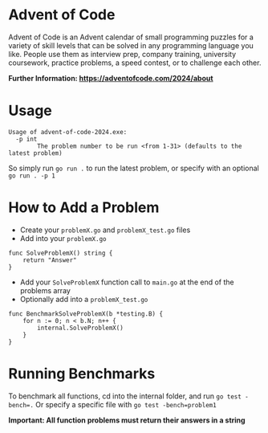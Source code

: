 # Advent of Code

Advent of Code is an Advent calendar of small programming puzzles for a variety of skill levels that can be solved in any programming language you like. People use them as interview prep, company training, university coursework, practice problems, a speed contest, or to challenge each other.

**Further Information: https://adventofcode.com/2024/about**

# Usage

```
Usage of advent-of-code-2024.exe:
  -p int
        The problem number to be run <from 1-31> (defaults to the latest problem)
```

So simply run `go run .` to run the latest problem, or specify with an optional `go run . -p 1`

# How to Add a Problem

- Create your `problemX.go` and `problemX_test.go` files
- Add into your `problemX.go`

```
func SolveProblemX() string {
    return "Answer"
}
```

- Add your `SolveProblemX` function call to `main.go` at the end of the problems array
- Optionally add into a `problemX_test.go`

```
func BenchmarkSolveProblemX(b *testing.B) {
    for n := 0; n < b.N; n++ {
		internal.SolveProblemX()
	}
}
```

# Running Benchmarks

To benchmark all functions, cd into the internal folder, and run `go test -bench=.`
Or specify a specific file with `go test -bench=problem1`

**Important: All function problems must return their answers in a string**
